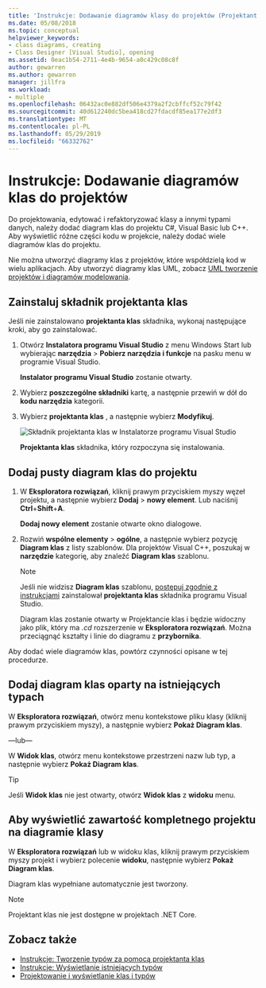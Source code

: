 ```yaml
---
title: 'Instrukcje: Dodawanie diagramów klasy do projektów (Projektant klas)'
ms.date: 05/08/2018
ms.topic: conceptual
helpviewer_keywords:
- class diagrams, creating
- Class Designer [Visual Studio], opening
ms.assetid: 0eac1b54-2711-4e4b-9654-a0c429c08c8f
author: gewarren
ms.author: gewarren
manager: jillfra
ms.workload:
- multiple
ms.openlocfilehash: 06432ac0e882df506e4379a2f2cbffcf52c79f42
ms.sourcegitcommit: 40d612240dc5bea418cd27fdacdf85ea177e2df3
ms.translationtype: MT
ms.contentlocale: pl-PL
ms.lasthandoff: 05/29/2019
ms.locfileid: "66332762"
---
```

# <a name="how-to-add-class-diagrams-to-projects"></a>Instrukcje: Dodawanie diagramów klas do projektów

Do projektowania, edytować i refaktoryzować klasy a innymi typami danych, należy dodać diagram klas do projektu C#, Visual Basic lub C++. Aby wyświetlić różne części kodu w projekcie, należy dodać wiele diagramów klas do projektu.

Nie można utworzyć diagramy klas z projektów, które współdzielą kod w wielu aplikacjach. Aby utworzyć diagramy klas UML, zobacz [UML tworzenie projektów i diagramów modelowania](../../modeling/create-uml-modeling-projects-and-diagrams.md).

## <a name="install-the-class-designer-component"></a>Zainstaluj składnik projektanta klas

Jeśli nie zainstalowano **projektanta klas** składnika, wykonaj następujące kroki, aby go zainstalować.

1. Otwórz **Instalatora programu Visual Studio** z menu Windows Start lub wybierając **narzędzia** > **Pobierz narzędzia i funkcje** na pasku menu w programie Visual Studio.

   **Instalator programu Visual Studio** zostanie otwarty.

1. Wybierz **poszczególne składniki** kartę, a następnie przewiń w dół do **kodu narzędzia** kategorii.

1. Wybierz **projektanta klas** , a następnie wybierz **Modyfikuj**.

   ![Składnik projektanta klas w Instalatorze programu Visual Studio](media/class-designer-component.png)

   **Projektanta klas** składnika, który rozpoczyna się instalowania.

## <a name="add-a-blank-class-diagram-to-a-project"></a>Dodaj pusty diagram klas do projektu

1. W **Eksploratora rozwiązań**, kliknij prawym przyciskiem myszy węzeł projektu, a następnie wybierz **Dodaj** > **nowy element**. Lub naciśnij **Ctrl**+**Shift**+**A**.

   **Dodaj nowy element** zostanie otwarte okno dialogowe.

2. Rozwiń **wspólne elementy** > **ogólne**, a następnie wybierz pozycję **Diagram klas** z listy szablonów. Dla projektów Visual C++, poszukaj w **narzędzie** kategorię, aby znaleźć **Diagram klas** szablonu.

   > [!NOTE]
   > Jeśli nie widzisz **Diagram klas** szablonu, [postępuj zgodnie z instrukcjami](#install-the-class-designer-component) zainstalował **projektanta klas** składnika programu Visual Studio.

   Diagram klas zostanie otwarty w Projektancie klas i będzie widoczny jako plik, który ma *.cd* rozszerzenie w **Eksploratora rozwiązań**. Można przeciągnąć kształty i linie do diagramu z **przybornika**.

Aby dodać wiele diagramów klas, powtórz czynności opisane w tej procedurze.

## <a name="add-a-class-diagram-based-on-existing-types"></a>Dodaj diagram klas oparty na istniejących typach

W **Eksploratora rozwiązań**, otwórz menu kontekstowe pliku klasy (kliknij prawym przyciskiem myszy), a następnie wybierz **Pokaż Diagram klas**.

—lub—

W **Widok klas**, otwórz menu kontekstowe przestrzeni nazw lub typ, a następnie wybierz **Pokaż Diagram klas**.

> [!TIP]
> Jeśli **Widok klas** nie jest otwarty, otwórz **Widok klas** z **widoku** menu.

## <a name="to-display-the-contents-of-a-complete-project-in-a-class-diagram"></a>Aby wyświetlić zawartość kompletnego projektu na diagramie klasy

W **Eksploratora rozwiązań** lub w widoku klas, kliknij prawym przyciskiem myszy projekt i wybierz polecenie **widoku**, następnie wybierz **Pokaż Diagram klas**.

Diagram klas wypełniane automatycznie jest tworzony.

> [!NOTE]
> Projektant klas nie jest dostępne w projektach .NET Core.

## <a name="see-also"></a>Zobacz także

- [Instrukcje: Tworzenie typów za pomocą projektanta klas](how-to-create-types.md)
- [Instrukcje: Wyświetlanie istniejących typów](how-to-view-existing-types.md)
- [Projektowanie i wyświetlanie klas i typów](designing-and-viewing-classes-and-types.md)
